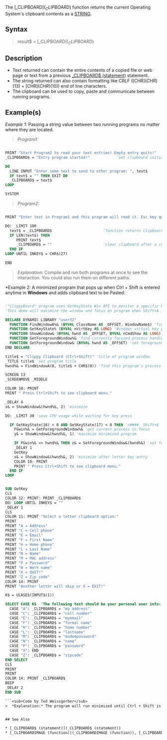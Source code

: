 The [_CLIPBOARD$](_CLIPBOARD$) function returns the current Operating System's clipboard contents as a [STRING](STRING).


## Syntax

> result$ = [_CLIPBOARD$](_CLIPBOARD$)


## Description

* Text returned can contain the entire contents of a copied file or web page or text from a previous [_CLIPBOARD$ (statement)](_CLIPBOARD$ (statement)) statement.
* The string returned can also contain formatting like CRLF ([CHR$](CHR$)(13) + [CHR$](CHR$)(10)) end of line characters.
* The clipboard can be used to copy, paste and communicate between running programs.


## Example(s)

*Example 1:* Passing a string value between two running programs no matter where they are located.
>  *Program1:*

```vb

PRINT "Start Program2 to read your text entries! Empty entry quits!"
_CLIPBOARD$ = "Entry program started!"            'set clipboard initially

DO
  LINE INPUT "Enter some text to send to other program: ", text$
  IF text$ = "" THEN EXIT DO
  _CLIPBOARD$ = text$
LOOP

SYSTEM 

```
> *Program2:*

```vb

PRINT "Enter text in Program1 and this program will read it. Esc key quits!"

DO: _LIMIT 100
  text$ = _CLIPBOARD$                       'function returns clipboard contents
  IF LEN(text$) THEN 
     PRINT text$
     _CLIPBOARD$ = ""                       'clear clipboard after a read
  END IF
LOOP UNTIL INKEY$ = CHR$(27)

END  

```
> *Explanation:* Compile and run both programs at once to see the interaction. You could also run them on different paths.


*Example 2: A minimized program that pops up when Ctrl + Shift is entered anytime in **Windows** and adds clipboard text to be Pasted:

```vb

'"ClippyBoard" program uses GetKeyState Win API to monitor a specific key combination.
'This demo will maximize the window and focus on program when Shift+A is pressed.

DECLARE DYNAMIC LIBRARY "user32"
  FUNCTION FindWindowA%& (BYVAL ClassName AS _OFFSET, WindowName$) 'find process handle by title
  FUNCTION GetKeyState% (BYVAL nVirtKey AS LONG) 'Windows virtual key presses
  FUNCTION ShowWindow& (BYVAL hwnd AS _OFFSET, BYVAL nCmdShow AS LONG) 'maximize process
  FUNCTION GetForegroundWindow%& 'find currently focused process handle
  FUNCTION SetForegroundWindow& (BYVAL hwnd AS _OFFSET) 'set foreground window process(focus)
END DECLARE

title$ = "Clippy Clipboard (Ctrl+Shift)" 'title of program window
_TITLE title$ 'set program title
hwnd%& = FindWindowA(0, title$ + CHR$(0)) 'find this program's process handle

SCREEN 13
_SCREENMOVE _MIDDLE

COLOR 10: PRINT
PRINT " Press Ctrl+Shift to see clipboard menu."

_DELAY 4
x& = ShowWindow&(hwnd%&, 2) 'minimize

DO: _LIMIT 30 'save CPU usage while waiting for key press

  IF GetKeyState(16) < 0 AND GetKeyState(17) < 0 THEN '<####  Shift+A
    FGwin%& = GetForegroundWindow%& 'get current process in focus
    y& = ShowWindow&(hwnd%&, 1) 'maximize minimized program

    IF FGwin%& <> hwnd%& THEN z& = SetForegroundWindow&(hwnd%&) 'set focus when necessary
    _DELAY 1
    GetKey
    x& = ShowWindow&(hwnd%&, 2) 'minimize after letter key entry
    COLOR 10: PRINT
    PRINT " Press Ctrl+Shift to see clipboard menu."
  END IF
LOOP


SUB GetKey
CLS
COLOR 12: PRINT: PRINT _CLIPBOARD$
DO: LOOP UNTIL INKEY$ = ""
_DELAY 1
CLS
COLOR 11: PRINT "Select a letter clipboard option:"
PRINT
PRINT "A = Address"
PRINT "C = Cell phone"
PRINT "E = Email"
PRINT "F = First Name"
PRINT "H = Home phone"
PRINT "L = Last Name"
PRINT "N = Name"
PRINT "M = MAC address"
PRINT "P = Password"
PRINT "W = Work name"
PRINT "X = QUIT!"
PRINT "Z = Zip code"
COLOR 14: PRINT
PRINT "Another letter will skip or X = EXIT!"

K$ = UCASE$(INPUT$(1))

SELECT CASE K$  'The following text should be your personal user info:
  CASE "A": _CLIPBOARD$ = "my address"
  CASE "C": _CLIPBOARD$ = "cell number"
  CASE "E": _CLIPBOARD$ = "myemail"
  CASE "F": _CLIPBOARD$ = "formal name"
  CASE "H": _CLIPBOARD$ = "home number"
  CASE "L": _CLIPBOARD$ = "lastname"
  CASE "M": _CLIPBOARD$ = "modempassword"
  CASE "N": _CLIPBOARD$ = "name"
  CASE "P": _CLIPBOARD$ = "password"
  CASE "X": END
  CASE "Z": _CLIPBOARD$ = "zipcode"
END SELECT
CLS
PRINT
PRINT
COLOR 14: PRINT _CLIPBOARD$
BEEP
_DELAY 2
END SUB 

```<sub>Code by Ted Weissgerber</sub>
>  *Explanation:* The program will run minimized until Ctrl + Shift is entered and will pop up to ask for a letter choice that contains the text you want in the clipboard. More letter choices can be added. Text can be pasted into a web page or entry box and the program will minimize until it is needed later. The program uses very little resources!


## See Also

* [_CLIPBOARD$ (statement)](_CLIPBOARD$ (statement))
* [_CLIPBOARDIMAGE (function)](_CLIPBOARDIMAGE (function)), [_CLIPBOARDIMAGE](_CLIPBOARDIMAGE) (statement)




